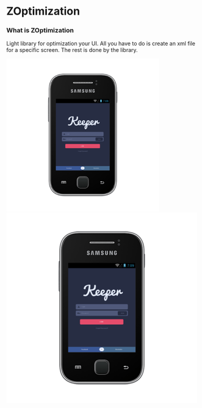 ZOptimization
============

### What is ZOptimization

Light library for optimization your UI. 
All you have to do is create an xml file for a specific screen. 
The rest is done by the library.

<img src="images/320x240.png" alt="alt text" width="400px" height="400px"><img src="images/320x240.png" alt="alt text" width="500px" height="500px">
